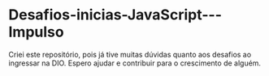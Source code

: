# Desafios-inicias-JavaScript---Impulso
Criei este repositório, pois já tive muitas dúvidas quanto aos desafios ao ingressar na DIO. Espero ajudar e contribuir para o crescimento de alguém.
